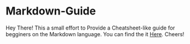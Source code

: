 # Markdown-Guide
Hey There! This a small effort to Provide a Cheatsheet-like guide for begginers on the Markdown  language.
You can find the it [Here]("Guide.md").
Cheers!